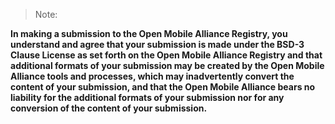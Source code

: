 > Note:

**In making a submission to the Open Mobile Alliance Registry, you understand and agree that your submission is made under the BSD-3 Clause License as set forth on the Open Mobile Alliance Registry and that additional formats of your submission may be created by the Open Mobile Alliance tools and processes, which may inadvertently convert the content of your submission, and that the Open Mobile Alliance bears no liability for the additional formats of your submission nor for any conversion of the content of your submission.**
